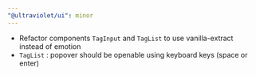 ```yaml
---
"@ultraviolet/ui": minor
---
```


- Refactor components `TagInput` and `TagList` to use vanilla-extract instead of emotion
- `TagList` : popover should be openable using keyboard keys (space or enter)